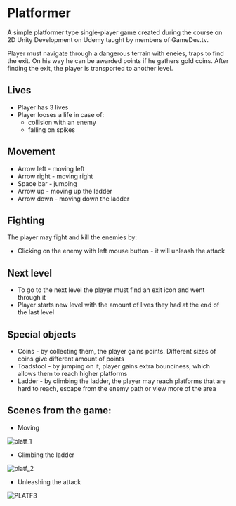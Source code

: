 # Platformer

A simple platformer type single-player game created during the course on 2D Unity Development on Udemy taught by members of GameDev.tv.

Player must navigate through a dangerous terrain with eneies, traps to find the exit. On his way he can be awarded points if he gathers gold coins. After finding the exit, the player is transported to another level. 

## Lives
* Player has 3 lives
* Player looses a life in case of:
    * collision with an enemy
    * falling on spikes

## Movement
* Arrow left - moving left
* Arrow right - moving right
* Space bar - jumping
* Arrow up - moving up the ladder
* Arrow down - moving down the ladder

## Fighting
The player may fight and kill the enemies by:
* Clicking on the enemy with left mouse button - it will unleash the attack

## Next level
* To go to the next level the player must find an exit icon and went through it
* Player starts new level with the amount of lives they had at the end of the last level

## Special objects
* Coins - by collecting them, the player gains points. Different sizes of coins give different amount of points
* Toadstool - by jumping on it, player gains extra bounciness, which allows them to reach higher platforms
* Ladder - by climbing the ladder, the player may reach platforms that are hard to reach, escape from the enemy path or view more of the area


## Scenes from the game:

* Moving

![platf_1](https://github.com/AleksandraRuminska/Platformer/assets/83085295/e359be06-8f5c-4861-a482-4d1596422566)

* Climbing the ladder

![platf_2](https://github.com/AleksandraRuminska/Platformer/assets/83085295/785e45a9-35d5-44a6-b7b2-1a40f7e48f2f)

* Unleashing the attack

![PLATF3](https://github.com/AleksandraRuminska/Platformer/assets/83085295/10268e33-f432-434a-8df5-a5b203c1c25d)
